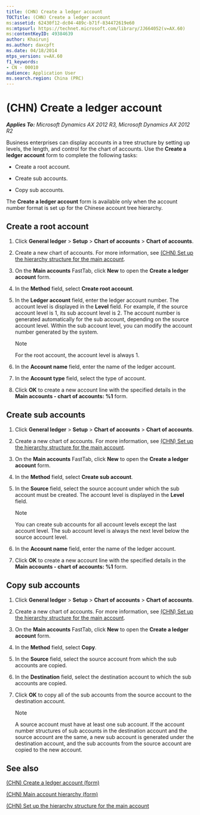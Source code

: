 ```yaml
---
title: (CHN) Create a ledger account
TOCTitle: (CHN) Create a ledger account
ms:assetid: 62430f12-dc04-489c-b71f-834472619e60
ms:mtpsurl: https://technet.microsoft.com/library/JJ664052(v=AX.60)
ms:contentKeyID: 49384639
author: Khairunj
ms.author: daxcpft
ms.date: 04/18/2014
mtps_version: v=AX.60
f1_keywords:
- CN - 00010
audience: Application User
ms.search.region: China (PRC)
---
```


# (CHN) Create a ledger account 


_**Applies To:** Microsoft Dynamics AX 2012 R3, Microsoft Dynamics AX 2012 R2_

Business enterprises can display accounts in a tree structure by setting up levels, the length, and control for the chart of accounts. Use the **Create a ledger account** form to complete the following tasks:

  - Create a root account.

  - Create sub accounts.

  - Copy sub accounts.

The **Create a ledger account** form is available only when the account number format is set up for the Chinese account tree hierarchy.

## Create a root account

1.  Click **General ledger** \> **Setup** \> **Chart of accounts** \> **Chart of accounts**.

2.  Create a new chart of accounts. For more information, see [(CHN) Set up the hierarchy structure for the main account](chn-set-up-the-hierarchy-structure-for-the-main-account.md).

3.  On the **Main accounts** FastTab, click **New** to open the **Create a ledger account** form.

4.  In the **Method** field, select **Create root account**.

5.  In the **Ledger account** field, enter the ledger account number. The account level is displayed in the **Level** field. For example, if the source account level is 1, its sub account level is 2. The account number is generated automatically for the sub account, depending on the source account level. Within the sub account level, you can modify the account number generated by the system.
    

    > [!NOTE]
    > <P>For the root account, the account level is always 1.</P>



6.  In the **Account name** field, enter the name of the ledger account.

7.  In the **Account type** field, select the type of account.

8.  Click **OK** to create a new account line with the specified details in the **Main accounts - chart of accounts: %1** form.

## Create sub accounts

1.  Click **General ledger** \> **Setup** \> **Chart of accounts** \> **Chart of accounts**.

2.  Create a new chart of accounts. For more information, see [(CHN) Set up the hierarchy structure for the main account](chn-set-up-the-hierarchy-structure-for-the-main-account.md).

3.  On the **Main accounts** FastTab, click **New** to open the **Create a ledger account** form.

4.  In the **Method** field, select **Create sub account**.

5.  In the **Source** field, select the source account under which the sub account must be created. The account level is displayed in the **Level** field.
    

    > [!NOTE]
    > <P>You can create sub accounts for all account levels except the last account level. The sub account level is always the next level below the source account level.</P>



6.  In the **Account name** field, enter the name of the ledger account.

7.  Click **OK** to create a new account line with the specified details in the **Main accounts - chart of accounts: %1** form.

## Copy sub accounts

1.  Click **General ledger** \> **Setup** \> **Chart of accounts** \> **Chart of accounts**.

2.  Create a new chart of accounts. For more information, see [(CHN) Set up the hierarchy structure for the main account](chn-set-up-the-hierarchy-structure-for-the-main-account.md).

3.  On the **Main accounts** FastTab, click **New** to open the **Create a ledger account** form.

4.  In the **Method** field, select **Copy**.

5.  In the **Source** field, select the source account from which the sub accounts are copied.

6.  In the **Destination** field, select the destination account to which the sub accounts are copied.

7.  Click **OK** to copy all of the sub accounts from the source account to the destination account.
    

    > [!NOTE]
    > <P>A source account must have at least one sub account. If the account number structures of sub accounts in the destination account and the source account are the same, a new sub account is generated under the destination account, and the sub accounts from the source account are copied to the new account.</P>



## See also

[(CHN) Create a ledger account (form)](https://technet.microsoft.com/library/jj664086\(v=ax.60\))

[(CHN) Main account hierarchy (form)](https://technet.microsoft.com/library/jj664039\(v=ax.60\))

[(CHN) Set up the hierarchy structure for the main account](chn-set-up-the-hierarchy-structure-for-the-main-account.md)

  


